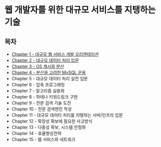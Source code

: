 # 웹 개발자를 위한 대규모 서비스를 지탱하는 기술

## 목차
- [Chapter 1 - 대규모 웹 서비스 개발 오리엔테이션](./contents/chapter01.md)
- [Chapter 2 - 대규모 데이터 처리 입문](./contents/chapter02.md)
- [Chapter 3 - OS 캐시와 분산](./contents/chapter03.md)
- [Chapter 4 - 분산을 고려한 MySQL 운용](./contents/chapter04.md)
- Chapter 5 - 대규모 데이터 처리 실전 입문
- Chapter 6 - 압축 프로그래밍
- Chapter 7 - 알고리즘 실용화
- Chapter 8 - 하테나 키워드링크 구현
- Chapter 9 - 전문 검색 기술 도전
- Chapter 10 - 전문 검색엔진 작성
- Chapter 11 - 대규모 데이터 처리를 지탱하는 서버/인프라 입문
- Chapter 12 - 확장성 확보에 필요한 사고방식
- Chapter 13 - 다중성 확보, 시스템 안정화
- Chapter 14 - 효율향상전략
- Chapter 15 - 웹 서비스와 네트워크